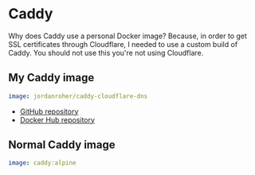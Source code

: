 # Caddy

Why does Caddy use a personal Docker image? Because, in order to get SSL certificates through Cloudflare, I needed to use a custom build of Caddy. You should not use this you're not using Cloudflare.

## My Caddy image

```yaml
image: jordanroher/caddy-cloudflare-dns
```

-   [GitHub repository](https://github.com/notclickable-jordan/caddy-cloudflare-dns)
-   [Docker Hub repository](https://hub.docker.com/r/jordanroher/caddy-cloudflare-dns)

## Normal Caddy image

```yaml
image: caddy:alpine
```
